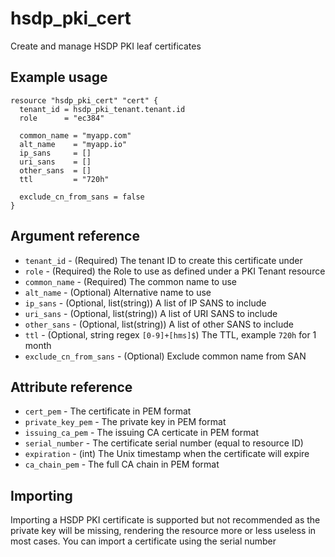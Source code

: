 # hsdp_pki_cert
Create and manage HSDP PKI leaf certificates

## Example usage

```hcl
resource "hsdp_pki_cert" "cert" {
  tenant_id = hsdp_pki_tenant.tenant.id
  role      = "ec384"
  
  common_name = "myapp.com"
  alt_name    = "myapp.io"
  ip_sans     = []
  uri_sans    = []
  other_sans  = []
  ttl         = "720h"
  
  exclude_cn_from_sans = false
}
```

## Argument reference
* `tenant_id` - (Required) The tenant ID to create this certificate under
* `role` - (Required) the Role to use as defined under a PKI Tenant resource
* `common_name` - (Required) The common name to use
* `alt_name` - (Optional) Alternative name to use
* `ip_sans` - (Optional, list(string)) A list of IP SANS to include
* `uri_sans` - (Optional, list(string)) A list of URI SANS to include
* `other_sans` - (Optional, list(string)) A list of other SANS to include
* `ttl` - (Optional, string regex `[0-9]+[hms]$`) The TTL, example `720h` for 1 month
* `exclude_cn_from_sans` - (Optional) Exclude common name from SAN 

## Attribute reference
* `cert_pem` - The certificate in PEM format
* `private_key_pem` - The private key in PEM format
* `issuing_ca_pem` - The issuing CA certicate in PEM format
* `serial_number` - The certificate serial number (equal to resource ID)
* `expiration` - (int) The Unix timestamp when the certificate will expire
* `ca_chain_pem` - The full CA chain in PEM format

## Importing
Importing a HSDP PKI certificate is supported but not recommended as the private key will be missing,
rendering the resource more or less useless in most cases. You can import a certificate using the serial number